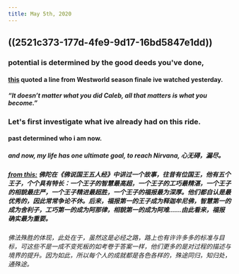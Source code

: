 ```yaml
---
title: May 5th, 2020
---
```


## ((2521c373-177d-4fe9-9d17-16bd5847e1dd))
### potential is determined by the good deeds you've done,
#### [this](https://collider.com/westworld-season-3-episode-8-recap-review-explained/#dolores) quoted a line from Westworld season finale ive watched yesterday.
##### “It doesn’t matter what you did Caleb, all that matters is what you become.”

### Let's first investigate what ive already had on this ride.
#### past determined who i am now.
##### and now, my life has one ultimate goal, to reach Nirvana, 心无碍，漏尽。

##### [from this:](http://www.fodizi.net/qt/qita/21688.html) 佛陀在《佛说国王五人经》中讲过一个故事，往昔有位国王，他有五个王子，个个具有特长：一个王子的智慧最高超，一个王子的工巧最精湛，一个王子的相貌最庄严，一个王子精进最超胜，一个王子的福报最为深厚。他们都自认是最优秀的，因此常常争论不休。后来，福报第一的王子成为释迦牟尼佛，智慧第一的成为舍利子，工巧第一的成为阿那律，相貌第一的成为阿难……由此看来，福报确实最为重要。
###### 佛法殊胜的体现，此处在于，虽然这是必经之路，路上也有许许多多的标准与目标，可这些不是一成不变死板的如考卷于答案一样，他们更多的是对过程的描述与境界的提升。因为如此，所以每个人的成就都是各色各样的，殊途同归，知归处，通殊途。

## 
